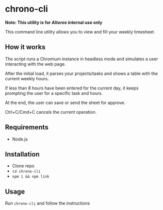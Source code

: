 # chrono-cli

__Note: This utility is for _Altoros_ internal use only__

This command line utility allows you to view and fill your weekly timesheet.

## How it works
The script runs a Chromium instance in headless mode and simulates a user interacting with the web page.

After the initial load, it parses your projects/tasks and shows a table with the current weekly hours.

If less than 8 hours have been entered for the current day, it keeps prompting the user for a specific task and hours.

At the end, the user can save or send the sheet for approve.

Ctrl+C/Cmd+C cancels the current operation.

## Requirements
- Node.js

## Installation

- Clone repo
- `cd chrono-cli`
- `npm i && npm link`

## Usage
Run `chrono-cli` and follow the instructions
